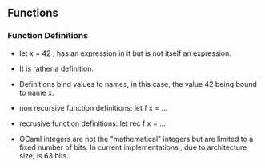 ## Functions

### Function Definitions

- let x = 42 ;  has an expression in it but is not itself an expression.
- It is rather a definition.
- Definitions bind values to names, in this case, the value 42 being bound to name x.

- non recursive function definitions:
  let f x  = ...

- recrusive function definitions:
  let rec f x = ...

- OCaml integers are not the "mathematical" integers but are limited to a fixed number
of bits. In current implementations , due to architecture size, is 63 bits.
